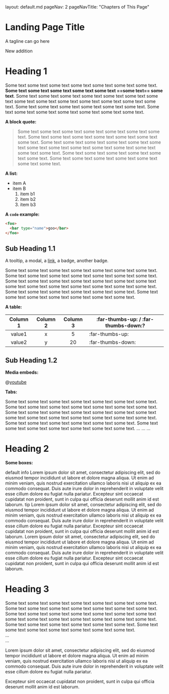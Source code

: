 <frontmatter>
  layout: default.md
  pageNav: 2
  pageNavTitle: "Chapters of This Page"
</frontmatter>

<br>

<div class="jumbotron jumbotron-fluid bg-primary text-white">
  <div class="container">
    <h1 class="display-4 no-index">Landing Page Title</h1>
    <p class="lead">A tagline can go here</p>
  </div>
</div>

New addition

# Heading 1
Some text some text some text some text some text some text some text. **Some text some text some text some text some text ==some text== some text**. Some text some text some text some text some text some text some text some text some text some text some text some text some text some text. Some text some text some text some text some text some text. Some text some text some text some text some text some text some text.

**A block quote:**

> Some text some text some text some text some text some text some text. Some text some text some text some text some text some text some text. Some text some text some text some text some text some text some text some text some text some text some text some text some text some text. Some text some text some text some text some text some text. Some text some text some text some text some text some text some text.

**A list:**

* item A
* item B
  1. item b1
  1. item b2
  1. item b3

**A `code` example:**

```html
<foo>
  <bar type="name">goo</bar>
</foo>
```

## Sub Heading 1.1

A <tooltip content=":exclamation: some **important explanation**" placement="top" trigger="hover">tooltip</tooltip>, a <trigger for="modal:modalinfo" trigger="click">modal</trigger>, a <a href="https://markbind.org/">link</a>, a <span class="badge badge-danger">badge</span>, another <span class="badge badge-warning">badge</span>.

<modal header="Modal Title" id="modal:modalinfo">
Some text some text some text some text some text some text some text. Some text some text some text some text some text some text some text. Some text some text some text some text some text some text some text some text some text some text some text some text some text some text. Some text some text some text some text some text some text. Some text some text some text some text some text some text some text.
</modal>

**A table:**

Column 1 | Column 2 | Column 3 | :far-thumbs-up: / :far-thumbs-down:?
:------: | :------: | :------: | ----
value1   | x        | 5        | :far-thumbs-up:
value2   | y        | 20       | :far-thumbs-down:


## Sub Heading 1.2

**Media embeds:**

@[youtube](http://www.youtube.com/watch?v=v40b3ExbM0c)

**Tabs:**

<tabs>
  <tab header="Tab X">
    Some text some text some text some text some text some text some text. Some text some text some text some text some text some text some text. Some text some text some text some text some text some text some text some text some text some text some text some text some text some text. Some text some text some text some text some text some text. Some text some text some text some text some text some text some text.
  </tab>
  <tab header="Tab Y">
    ...
  </tab>
  <tab-group header="Tab group">
    <tab header="Tab Y.1">
      ...
    </tab>
    <tab header="Tab Y.2">
      ...
    </tab>
  </tab-group>
</tabs>

<br>

# Heading 2

**Some boxes:**

<box>
    default
</box>
<box type="info">
    info
</box>
<box type="warning" dismissible>
    Lorem ipsum dolor sit amet, consectetur adipiscing elit, sed do eiusmod tempor incididunt ut labore et dolore magna aliqua. Ut enim ad minim veniam, quis nostrud exercitation ullamco laboris nisi ut aliquip ex ea commodo consequat. Duis aute irure dolor in reprehenderit in voluptate velit esse cillum dolore eu fugiat nulla pariatur. Excepteur sint occaecat cupidatat non proident, sunt in culpa qui officia deserunt mollit anim id est laborum.
</box>
<box type="tip" header="Tip box heading">
    tip
</box>
<box type="success" header="Tip box heading">
    Lorem ipsum dolor sit amet, consectetur adipiscing elit, sed do eiusmod tempor incididunt ut labore et dolore magna aliqua. Ut enim ad minim veniam, quis nostrud exercitation ullamco laboris nisi ut aliquip ex ea commodo consequat. Duis aute irure dolor in reprehenderit in voluptate velit esse cillum dolore eu fugiat nulla pariatur. Excepteur sint occaecat cupidatat non proident, sunt in culpa qui officia deserunt mollit anim id est laborum.
</box>
<box type="important" dismissible header="Tip box heading">
    Lorem ipsum dolor sit amet, consectetur adipiscing elit, sed do eiusmod tempor incididunt ut labore et dolore magna aliqua. Ut enim ad minim veniam, quis nostrud exercitation ullamco laboris nisi ut aliquip ex ea commodo consequat. Duis aute irure dolor in reprehenderit in voluptate velit esse cillum dolore eu fugiat nulla pariatur. Excepteur sint occaecat cupidatat non proident, sunt in culpa qui officia deserunt mollit anim id est laborum.
</box>

<br>

# Heading 3

<panel header="Expandable panel" type="info">
  Some text some text some text some text some text some text some text. Some text some text some text some text some text some text some text. Some text some text some text some text some text some text some text some text some text some text some text some text some text some text. Some text some text some text some text some text some text. Some text some text some text some text some text some text some text.
</panel>
<br>
<panel header="Expanded panel" alt="Minimized panel" type="success" minimized>
  ...
</panel>
<br>
<panel header="Expanded panel" alt="Minimized panel" type="seamless">
  ...
</panel>
<br>

Lorem ipsum dolor sit amet, consectetur adipiscing elit, sed do eiusmod tempor incididunt ut labore et dolore magna aliqua.
<panel header="___Minimal panel **->**___" type="minimal" alt="Minimal panel" popup-url="https://markbind.org/userGuide/components/presentation.html#panels" no-switch>
Ut enim ad minim veniam, quis nostrud exercitation ullamco laboris nisi ut aliquip ex ea commodo consequat. Duis aute irure dolor in reprehenderit in voluptate velit esse cillum dolore eu fugiat nulla pariatur.
</panel>

Excepteur sint occaecat cupidatat non proident, sunt in culpa qui officia deserunt mollit anim id est laborum.
